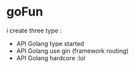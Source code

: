 # goFun
i create three type :
- API Golang type started
- API Golang use gin (framework routing)
- API Golang hardcore :lol
